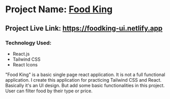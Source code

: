 # Project Name: [Food King](https://foodking-ui.netlify.app)

## Project Live Link: https://foodking-ui.netlify.app

### Technology Used:
- React.js
- Tailwind CSS
- React Icons

<p>
"Food King" is a basic single page react application. It is not a full functional application. I create this application for practicing Tailwind CSS and React. Basically it's an UI design. But add some basic functionalities in this project. User can filter food by their type or price.
</p>

